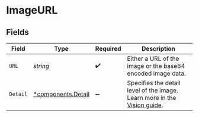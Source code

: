 # ImageURL


## Fields

| Field                                                                                                                                    | Type                                                                                                                                     | Required                                                                                                                                 | Description                                                                                                                              |
| ---------------------------------------------------------------------------------------------------------------------------------------- | ---------------------------------------------------------------------------------------------------------------------------------------- | ---------------------------------------------------------------------------------------------------------------------------------------- | ---------------------------------------------------------------------------------------------------------------------------------------- |
| `URL`                                                                                                                                    | *string*                                                                                                                                 | :heavy_check_mark:                                                                                                                       | Either a URL of the image or the base64 encoded image data.                                                                              |
| `Detail`                                                                                                                                 | [*components.Detail](../../models/components/detail.md)                                                                                  | :heavy_minus_sign:                                                                                                                       | Specifies the detail level of the image. Learn more in the [Vision guide](/docs/guides/vision#low-or-high-fidelity-image-understanding). |
